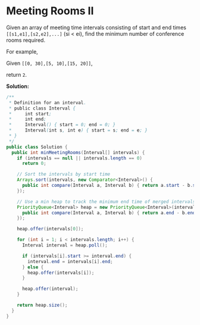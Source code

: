 # Meeting Rooms II

Given an array of meeting time intervals consisting of start and end times `[[s1,e1],[s2,e2],...]` (si < ei), find the minimum number of conference rooms required.

For example,

Given `[[0, 30],[5, 10],[15, 20]]`,

return `2`.

**Solution:**
```java
/**
 * Definition for an interval.
 * public class Interval {
 *     int start;
 *     int end;
 *     Interval() { start = 0; end = 0; }
 *     Interval(int s, int e) { start = s; end = e; }
 * }
 */
public class Solution {
  public int minMeetingRooms(Interval[] intervals) {
    if (intervals == null || intervals.length == 0)
      return 0;

    // Sort the intervals by start time
    Arrays.sort(intervals, new Comparator<Interval>() {
      public int compare(Interval a, Interval b) { return a.start - b.start; }
    });

    // Use a min heap to track the minimum end time of merged intervals
    PriorityQueue<Interval> heap = new PriorityQueue<Interval>(intervals.length, new Comparator<Interval>() {
      public int compare(Interval a, Interval b) { return a.end - b.end; }
    });

    heap.offer(intervals[0]);

    for (int i = 1; i < intervals.length; i++) {
      Interval interval = heap.poll();

      if (intervals[i].start >= interval.end) {
        interval.end = intervals[i].end;
      } else {
        heap.offer(intervals[i]);
      }

      heap.offer(interval);
    }

    return heap.size();
  }
}
```